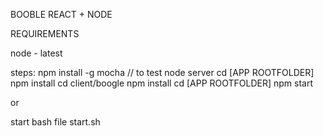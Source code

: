 BOOBLE REACT + NODE

REQUIREMENTS

node - latest

steps:
npm install -g mocha // to test node server
cd [APP ROOTFOLDER]
npm install
cd client/boogle
npm install
cd [APP ROOTFOLDER]
npm start


or 

start bash file start.sh 